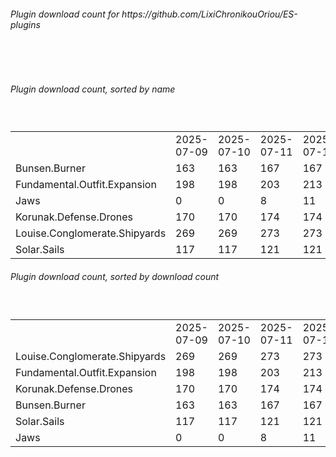 <h6>Plugin download count for https://github.com/LixiChronikouOriou/ES-plugins</h6><br>
<br>
<h6>Plugin download count, sorted by name</h6><sub><sup><br>
<table>
	<tr>
		<td></td>
		<td>2025-07-09</td>
		<td>2025-07-10</td>
		<td>2025-07-11</td>
		<td>2025-07-12</td>
		<td>2025-07-13</td>
		<td>2025-07-14</td>
		<td>2025-07-15</td>
		<td>today +</td>
	</tr>
	<tr>
		<td>Bunsen.Burner</td>
		<td>163</td>
		<td>163</td>
		<td>167</td>
		<td>167</td>
		<td>167</td>
		<td>167</td>
		<td>167</td>
		<td></td>
	</tr>
	<tr>
		<td>Fundamental.Outfit.Expansion</td>
		<td>198</td>
		<td>198</td>
		<td>203</td>
		<td>213</td>
		<td>217</td>
		<td>219</td>
		<td>219</td>
		<td></td>
	</tr>
	<tr>
		<td>Jaws</td>
		<td>0</td>
		<td>0</td>
		<td>8</td>
		<td>11</td>
		<td>11</td>
		<td>11</td>
		<td>11</td>
		<td></td>
	</tr>
	<tr>
		<td>Korunak.Defense.Drones</td>
		<td>170</td>
		<td>170</td>
		<td>174</td>
		<td>174</td>
		<td>174</td>
		<td>174</td>
		<td>174</td>
		<td></td>
	</tr>
	<tr>
		<td>Louise.Conglomerate.Shipyards</td>
		<td>269</td>
		<td>269</td>
		<td>273</td>
		<td>273</td>
		<td>275</td>
		<td>275</td>
		<td>275</td>
		<td></td>
	</tr>
	<tr>
		<td>Solar.Sails</td>
		<td>117</td>
		<td>117</td>
		<td>121</td>
		<td>121</td>
		<td>121</td>
		<td>123</td>
		<td>123</td>
		<td></td>
	</tr>
</table>
</sub></sup>
<h6>Plugin download count, sorted by download count</h6><sub><sup><br>
<table>
	<tr>
		<td></td>
		<td>2025-07-09</td>
		<td>2025-07-10</td>
		<td>2025-07-11</td>
		<td>2025-07-12</td>
		<td>2025-07-13</td>
		<td>2025-07-14</td>
		<td>2025-07-15</td>
		<td>today +</td>
	</tr>
	<tr>
		<td>Louise.Conglomerate.Shipyards</td>
		<td>269</td>
		<td>269</td>
		<td>273</td>
		<td>273</td>
		<td>275</td>
		<td>275</td>
		<td>275</td>
		<td></td>
	</tr>
	<tr>
		<td>Fundamental.Outfit.Expansion</td>
		<td>198</td>
		<td>198</td>
		<td>203</td>
		<td>213</td>
		<td>217</td>
		<td>219</td>
		<td>219</td>
		<td></td>
	</tr>
	<tr>
		<td>Korunak.Defense.Drones</td>
		<td>170</td>
		<td>170</td>
		<td>174</td>
		<td>174</td>
		<td>174</td>
		<td>174</td>
		<td>174</td>
		<td></td>
	</tr>
	<tr>
		<td>Bunsen.Burner</td>
		<td>163</td>
		<td>163</td>
		<td>167</td>
		<td>167</td>
		<td>167</td>
		<td>167</td>
		<td>167</td>
		<td></td>
	</tr>
	<tr>
		<td>Solar.Sails</td>
		<td>117</td>
		<td>117</td>
		<td>121</td>
		<td>121</td>
		<td>121</td>
		<td>123</td>
		<td>123</td>
		<td></td>
	</tr>
	<tr>
		<td>Jaws</td>
		<td>0</td>
		<td>0</td>
		<td>8</td>
		<td>11</td>
		<td>11</td>
		<td>11</td>
		<td>11</td>
		<td></td>
	</tr>
</table>
</sub></sup>

